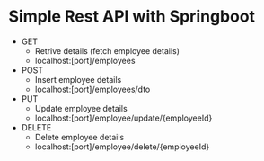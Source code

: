 # Simple Rest API with Springboot #

* GET
  - Retrive details (fetch employee details)
  - localhost:[port]/employees
* POST
  - Insert employee details
  - localhost:[port]/employees/dto
* PUT
   - Update employee details
   - localhost:[port]/employee/update/{employeeId}
* DELETE
  - Delete employee details
  - localhost:[port]/employee/delete/{employeeId}